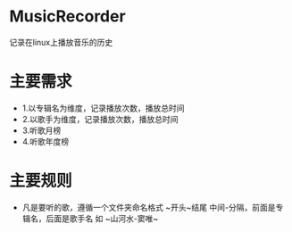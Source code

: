 # MusicRecorder
记录在linux上播放音乐的历史
# 主要需求
* 1.以专辑名为维度，记录播放次数，播放总时间
* 2.以歌手为维度，记录播放次数，播放总时间
* 3.听歌月榜
* 4.听歌年度榜

# 主要规则
* 凡是要听的歌，遵循一个文件夹命名格式 ~开头~结尾 中间-分隔，前面是专辑名，后面是歌手名 如 ~山河水-窦唯~ 

